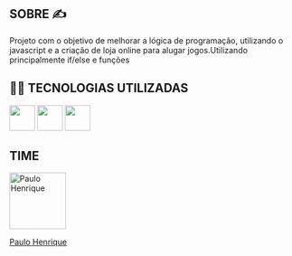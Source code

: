 ## SOBRE ✍
Projeto com o objetivo de melhorar a lógica de programação, utilizando o javascript e a criação de loja online para alugar jogos.Utilizando principalmente if/else e funções

## 👨‍💻 TECNOLOGIAS UTILIZADAS
<img src="https://cdn.jsdelivr.net/gh/devicons/devicon@latest/icons/html5/html5-original.svg" height = 45/>  <img src="https://cdn.jsdelivr.net/gh/devicons/devicon@latest/icons/javascript/javascript-original.svg" height= 45 />  <img src="https://cdn.jsdelivr.net/gh/devicons/devicon@latest/icons/css3/css3-original.svg" height = 45/>
          
## TIME
<a href="paulo-henrique-861951341" target="_blank">
  <img src="https://media.licdn.com/dms/image/v2/D4D03AQEkIrKCjT-5iw/profile-displayphoto-shrink_800_800/B4DZPA3e9dHMAc-/0/1734107591225?e=1739404800&v=beta&t=pmkRtdLY2qGe85_V38r6SN48jQfPJhdTPF7Eo_8yZXg" alt="Paulo Henrique" width="100" height="100">
</a>

<a href="https://www.linkedin.com/in/paulo-henrique-861951341/">Paulo Henrique</a>
